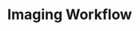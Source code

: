 ---
layout: page
title: Imaging Workflow
permalink: /data_processing/imaging/
parent: Data Processing
nav_order: 3
---
